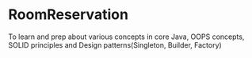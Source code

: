 # RoomReservation
To learn and prep about various concepts in core Java, OOPS concepts, SOLID principles and  Design patterns(Singleton, Builder, Factory)
